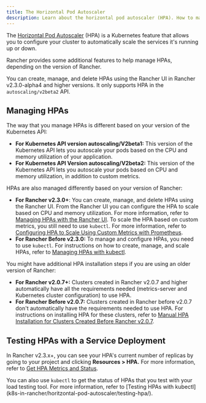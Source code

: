 ```yaml
---
title: The Horizontal Pod Autoscaler
description: Learn about the horizontal pod autoscaler (HPA). How to manage HPAs and how to test them with a service deployment
---
```


The [Horizontal Pod Autoscaler](https://kubernetes.io/docs/tasks/run-application/horizontal-pod-autoscale/) (HPA) is a Kubernetes feature that allows you to configure your cluster to automatically scale the services it's running up or down.

Rancher provides some additional features to help manage HPAs, depending on the version of Rancher.

You can create, manage, and delete HPAs using the Rancher UI in Rancher v2.3.0-alpha4 and higher versions. It only supports HPA in the `autoscaling/v2beta2` API.

## Managing HPAs

The way that you manage HPAs is different based on your version of the Kubernetes API:

- **For Kubernetes API version autoscaling/V2beta1:** This version of the Kubernetes API lets you autoscale your pods based on the CPU and memory utilization of your application.
- **For Kubernetes API Version autoscaling/V2beta2:** This version of the Kubernetes API lets you autoscale your pods based on CPU and memory utilization, in addition to custom metrics.

HPAs are also managed differently based on your version of Rancher:

- **For Rancher v2.3.0+**: You can create, manage, and delete HPAs using the Rancher UI. From the Rancher UI you can configure the HPA to scale based on CPU and memory utilization. For more information, refer to [Managing HPAs with the Rancher UI](../how-to-guides/new-user-guides/kubernetes-resources-setup/horizontal-pod-autoscaler/manage-hpas-with-ui.md). To scale the HPA based on custom metrics, you still need to use `kubectl`. For more information, refer to [Configuring HPA to Scale Using Custom Metrics with Prometheus](../how-to-guides/new-user-guides/kubernetes-resources-setup/horizontal-pod-autoscaler/manage-hpas-with-kubectl.md#configuring-hpa-to-scale-using-custom-metrics-with-prometheus).
- **For Rancher Before v2.3.0:** To manage and configure HPAs, you need to use `kubectl`. For instructions on how to create, manage, and scale HPAs, refer to [Managing HPAs with kubectl](../how-to-guides/new-user-guides/kubernetes-resources-setup/horizontal-pod-autoscaler/manage-hpas-with-kubectl.md).

You might have additional HPA installation steps if you are using an older version of Rancher:

- **For Rancher v2.0.7+:** Clusters created in Rancher v2.0.7 and higher automatically have all the requirements needed (metrics-server and Kubernetes cluster configuration) to use HPA.
- **For Rancher Before v2.0.7:** Clusters created in Rancher before v2.0.7 don't automatically have the requirements needed to use HPA. For instructions on installing HPA for these clusters, refer to [Manual HPA Installation for Clusters Created Before Rancher v2.0.7](../how-to-guides/new-user-guides/kubernetes-resources-setup/horizontal-pod-autoscaler/hpa-for-rancher-before-2.0.7.md).

## Testing HPAs with a Service Deployment

In Rancher v2.3.x+, you can see your HPA's current number of replicas by going to your project and clicking **Resources > HPA.** For more information, refer to [Get HPA Metrics and Status](../how-to-guides/new-user-guides/kubernetes-resources-setup/horizontal-pod-autoscaler/manage-hpas-with-ui.md).

You can also use `kubectl` to get the status of HPAs that you test with your load testing tool. For more information, refer to [Testing HPAs with kubectl]
(k8s-in-rancher/horitzontal-pod-autoscaler/testing-hpa/).
